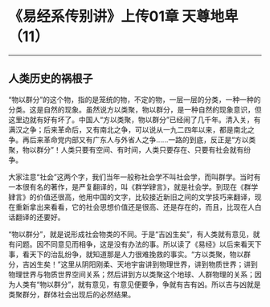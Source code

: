 # 《易经系传别讲》上传01章 天尊地卑（11）

------

## 人类历史的祸根子

“物以群分”的这个物，指的是笼统的物，不定的物，一层一层的分类，一种一种的分类。这是自然的现象。虽然说方以类聚，物以群分，是一种自然的现象意识，但这里边就有好有坏了。中国人“方以类聚，物以群分”已经闹了几千年。清入关，有满汉之争；后来革命后，又有南北之争，可以说从一九二四年以来，都是南北之争。再后来革命党内部又有广东人与外省人之争......一路的到底，反正是“方以类聚，物以群分”！人类只要有空间、有时间，人类只要存在、只要有社会就有纷争。

大家注意“社会”这两个字，我们当年一般称社会学不叫社会学，而叫群学。当时有一本很有名的著作，是严复翻译的，叫《群学肄言》，就是社会学。到现在《群学肄言》的价值还很高，他用中国的文字，比较接近新旧之间的文学技巧来翻译，现在重新拿出来看看，它的社会思想价值还是很高、还是存在的，而且，比现在人白话翻译的还要好。

“物以群分”，就是说形成社会物类的不同。于是“吉凶生矣”，有人类就有意见，就有问题。因不同意见而相争，这是没有办法的事。所以读了《易经》以后来看天下事，看天下的治乱纷争，就知道那是人力很难挽救的事实。“方以类聚，物以群分，吉凶生矣！”这里从阴阳刚柔、天地宇宙讲到物理世界，讲到物质世界；讲到物理世界与物质世界空间关系；然后讲到方以类聚这个地球、人群物理的关系；因为人类有“物以群分”，就有意见，有意见便要争，争就有吉有凶。所以吉与凶就是类聚群分，群体社会出现后的必然结果。